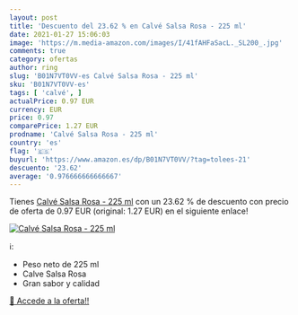 ```yaml
---
layout: post
title: 'Descuento del 23.62 % en Calvé Salsa Rosa - 225 ml'
date: 2021-01-27 15:06:03
image: 'https://m.media-amazon.com/images/I/41fAHFaSacL._SL200_.jpg'
comments: true
category: ofertas
author: ring
slug: 'B01N7VT0VV-es Calvé Salsa Rosa - 225 ml'
sku: 'B01N7VT0VV-es'
tags: [ 'calvé', ]
actualPrice: 0.97 EUR
currency: EUR
price: 0.97
comparePrice: 1.27 EUR
prodname: 'Calvé Salsa Rosa - 225 ml'
country: 'es'
flag: '🇪🇸'
buyurl: 'https://www.amazon.es/dp/B01N7VT0VV/?tag=tolees-21'
descuento: '23.62'
average: '0.976666666666667'
---
```


Tienes [Calvé Salsa Rosa - 225 ml](https://www.amazon.es/dp/B01N7VT0VV/?tag=tolees-21) con un 23.62 % de descuento con precio de oferta de 0.97 EUR (original: 1.27 EUR) en el siguiente enlace!

[![Calvé Salsa Rosa - 225 ml](https://m.media-amazon.com/images/I/41fAHFaSacL._SL200_.jpg)](https://www.amazon.es/dp/B01N7VT0VV/?tag=tolees-21)

ℹ️:

- Peso neto de 225 ml
- Calve Salsa Rosa
- Gran sabor y calidad

[🛒 Accede a la oferta!!](https://www.amazon.es/dp/B01N7VT0VV/?tag=tolees-21)

